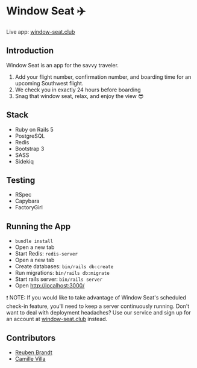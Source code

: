 # Window Seat ✈️
Live app: [window-seat.club](https://window-seat.club)

## Introduction 
Window Seat is an app for the savvy traveler. 

1. Add your flight number, confirmation number, and boarding time for an upcoming Southwest flight.
2. We check you in exactly 24 hours before boarding
3. Snag that window seat, relax, and enjoy the view 😎

## Stack
- Ruby on Rails 5
- PostgreSQL
- Redis
- Bootstrap 3
- SASS
- Sidekiq

## Testing
- RSpec
- Capybara
- FactoryGirl

## Running the App
- `bundle install`
- Open a new tab 
- Start Redis: `redis-server`
- Open a new tab
- Create databases: `bin/rails db:create`
- Run migrations: `bin/rails db:migrate`
- Start rails server: `bin/rails server`
- Open [http://localhost:3000/](http://localhost:3000/)

❗️ NOTE: If you would like to take advantage of Window Seat's scheduled check-in feature, you'll need to keep a server continuously running. Don't want to deal with deployment headaches? Use our service and sign up for an account at [window-seat.club](https://window-seat.club) instead. 

## Contributors
- [Reuben Brandt](https://github.com/RNBrandt)
- [Camille Villa](https://github.com/camillevilla)